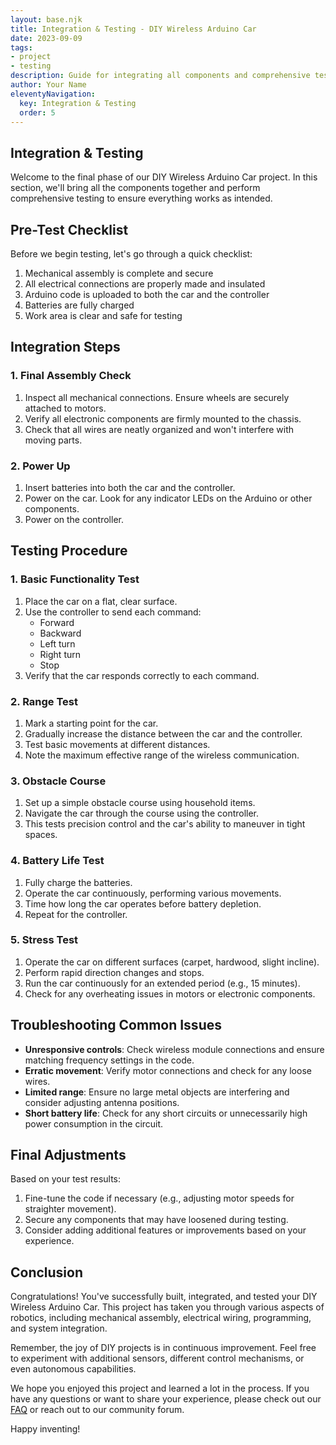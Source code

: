 ```yaml
---
layout: base.njk
title: Integration & Testing - DIY Wireless Arduino Car
date: 2023-09-09
tags:
- project
- testing
description: Guide for integrating all components and comprehensive testing of the DIY Wireless Arduino Car.
author: Your Name
eleventyNavigation:
  key: Integration & Testing
  order: 5
---
```


## Integration & Testing

Welcome to the final phase of our DIY Wireless Arduino Car project. In this section, we'll bring all the components together and perform comprehensive testing to ensure everything works as intended.

## Pre-Test Checklist

Before we begin testing, let's go through a quick checklist:

1. Mechanical assembly is complete and secure
2. All electrical connections are properly made and insulated
3. Arduino code is uploaded to both the car and the controller
4. Batteries are fully charged
5. Work area is clear and safe for testing

## Integration Steps

### 1. Final Assembly Check

1. Inspect all mechanical connections. Ensure wheels are securely attached to motors.
2. Verify all electronic components are firmly mounted to the chassis.
3. Check that all wires are neatly organized and won't interfere with moving parts.

### 2. Power Up

1. Insert batteries into both the car and the controller.
2. Power on the car. Look for any indicator LEDs on the Arduino or other components.
3. Power on the controller.

## Testing Procedure

### 1. Basic Functionality Test

1. Place the car on a flat, clear surface.
2. Use the controller to send each command:
   - Forward
   - Backward
   - Left turn
   - Right turn
   - Stop
3. Verify that the car responds correctly to each command.

### 2. Range Test

1. Mark a starting point for the car.
2. Gradually increase the distance between the car and the controller.
3. Test basic movements at different distances.
4. Note the maximum effective range of the wireless communication.

### 3. Obstacle Course

1. Set up a simple obstacle course using household items.
2. Navigate the car through the course using the controller.
3. This tests precision control and the car's ability to maneuver in tight spaces.

### 4. Battery Life Test

1. Fully charge the batteries.
2. Operate the car continuously, performing various movements.
3. Time how long the car operates before battery depletion.
4. Repeat for the controller.

### 5. Stress Test

1. Operate the car on different surfaces (carpet, hardwood, slight incline).
2. Perform rapid direction changes and stops.
3. Run the car continuously for an extended period (e.g., 15 minutes).
4. Check for any overheating issues in motors or electronic components.

## Troubleshooting Common Issues

- **Unresponsive controls**: Check wireless module connections and ensure matching frequency settings in the code.
- **Erratic movement**: Verify motor connections and check for any loose wires.
- **Limited range**: Ensure no large metal objects are interfering and consider adjusting antenna positions.
- **Short battery life**: Check for any short circuits or unnecessarily high power consumption in the circuit.

## Final Adjustments

Based on your test results:

1. Fine-tune the code if necessary (e.g., adjusting motor speeds for straighter movement).
2. Secure any components that may have loosened during testing.
3. Consider adding additional features or improvements based on your experience.

## Conclusion

Congratulations! You've successfully built, integrated, and tested your DIY Wireless Arduino Car. This project has taken you through various aspects of robotics, including mechanical assembly, electrical wiring, programming, and system integration.

Remember, the joy of DIY projects is in continuous improvement. Feel free to experiment with additional sensors, different control mechanisms, or even autonomous capabilities.

We hope you enjoyed this project and learned a lot in the process. If you have any questions or want to share your experience, please check out our [FAQ](/faq/) or reach out to our community forum.

Happy inventing!
